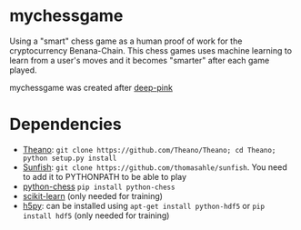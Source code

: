 mychessgame
=========

Using a "smart" chess game as a human proof of work for the cryptocurrency Benana-Chain. 
This chess games uses machine learning to learn from a user's moves and it becomes "smarter" after each game played.

mychessgame was created after [deep-pink](http://erikbern.com/2014/11/29/deep-learning-for-chess/)


Dependencies
============

* [Theano](https://github.com/Theano/Theano): `git clone https://github.com/Theano/Theano; cd Theano; python setup.py install`
* [Sunfish](https://github.com/thomasahle/sunfish): `git clone https://github.com/thomasahle/sunfish`. You need to add it to PYTHONPATH to be able to play
* [python-chess](https://pypi.python.org/pypi/python-chess) `pip install python-chess`
* [scikit-learn](http://scikit-learn.org/stable/install.html) (only needed for training)
* [h5py](http://www.h5py.org/): can be installed using `apt-get install python-hdf5` or `pip install hdf5` (only needed for training)
